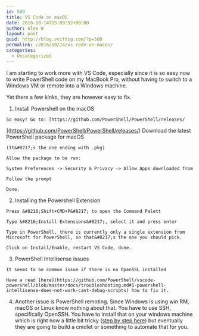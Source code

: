```yaml
---
id: 580
title: VS Code on macOS
date: 2016-10-14T15:09:52+00:00
author: Alex W
layout: post
guid: http://blog.vvittig.com/?p=580
permalink: /2016/10/14/vs-code-on-macos/
categories:
  - Uncategorized
---
```

I am starting to work more with VS Code, especially since it is so easy now to write PowerShell code on my MacBook Pro, without having to switch to a Windows VM or remote into a Windows machine.

Yet there a few kinks, they are however easy to fix.

  1. Install Powershell on the macOS
  
    So easy! Go to: [https://github.com/PowerShell/PowerShell/releases/
  
](https://github.com/PowerShell/PowerShell/releases/) Download the latest PowerShell package for macOS
  
    (It&#8217;s the one ending with .pkg)
  
    Allow the package to be run:
  
    System Preferences -> Security & Privacy -> Allow Apps downloaded from
  
    Follow the prompt
  
    Done.
  2. Installing the Powershell Extension
  
    Press &#8216;Shift+CMD+P&#8217; to open the Command Palett
  
    Type &#8216;Install Extensions&#8217;, select it and press enter
  
    Type in PowerShell, there is currently only a single extension from Microsoft for PowerShell, so that&#8217;s the one you should pick.
  
    Click on Install/Enable, restart VS Code, done.
  3. PowerShell Intellisense issues
  
    It seems to be common issue if there is no OpenSSL installed
  
    Have a read [here](https://github.com/PowerShell/vscode-powershell/blob/master/docs/troubleshooting.md#1-powershell-intellisense-does-not-work-cant-debug-scripts) how to fix it.
  4. Another issue is PowerShell remoting. Since Windows is using win RM, macOS or Linux know nothing about that. You have to use SSH, specifically OpenSSH. You have to install that on your windows machine which is right now a little bit tricky ([step by step here](https://github.com/PowerShell/Win32-OpenSSH/wiki/Install-Win32-OpenSSH)) but eventually they are going to build a cmdlet or something to automate that for you.
